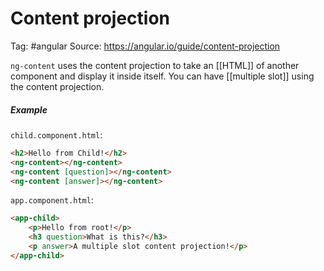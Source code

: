 # Content projection
Tag: #angular
Source: https://angular.io/guide/content-projection

`ng-content` uses the content projection to take an [[HTML]] of another component and display it inside itself. You can have [[multiple slot]] using the content projection.

##### Example
`child.component.html`:
```html
<h2>Hello from Child!</h2>
<ng-content></ng-content>
<ng-content [question]></ng-content>
<ng-content [answer]></ng-content>
```

`app.component.html`:
```html
<app-child>
	<p>Hello from root!</p>
	<h3 question>What is this?</h3>
	<p answer>A multiple slot content projection!</p>
</app-child>
```